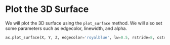 # Plot the 3D Surface

We will plot the 3D surface using the `plot_surface` method. We will also set some parameters such as edgecolor, linewidth, and alpha.

```python
ax.plot_surface(X, Y, Z, edgecolor='royalblue', lw=0.5, rstride=8, cstride=8, alpha=0.3)
```
